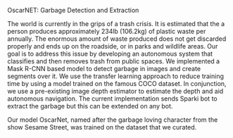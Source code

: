OscarNET: Garbage Detection and Extraction

The world is currently in the grips of a trash crisis. It is estimated that the a person produces approximately 234lb (106.2kg) of plastic waste per annually. The enormous amount of waste produced does not get discarded properly and ends up on the roadside, or in parks and wildlife areas. Our goal is to address this issue by developing an autonomous system that classifies and then removes trash from public spaces. We implemented a Mask R-CNN based model to detect garbage in images and create segments over it. We use the transfer learning approach to reduce training time by using a model trained on the famous COCO dataset. In conjunction, we use a pre-existing image depth estimator to estimate the depth and aid autonomous navigation. The current implementation sends Sparki bot to extract the garbage but this can be extended on any bot. 

Our model OscarNet, named after the garbage loving character from the show Sesame Street, was trained on the dataset that we curated.
